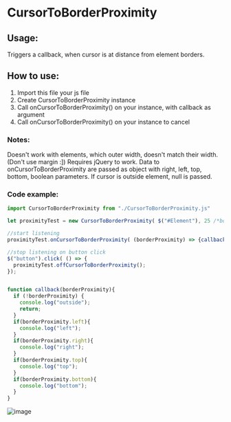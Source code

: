 # CursorToBorderProximity
<h2>Usage:</h2>
<p>Triggers a callback, when cursor is at distance from element borders.</p>
<h2>How to use:</h2>
<ol>
  <li>Import this file your js file</li>
  <li>Create CursorToBorderProximity instance</li>
  <li>Call onCursorToBorderProximity() on your instance, with callback as argument</li>
  <li>Call onCursorToBorderProximity() on your instance to cancel</li>
</ol>

<h3>Notes:</h3>
<p>Doesn't work with elements, which outer width, doesn't match their width. (Don't use margin :]) Requires jQuery to work. Data to onCursorToBorderProximity are passed as 
object with right, left, top, bottom, boolean parameters. If cursor is outside element, null is passed. </p>

<h3>Code example:</h3>


```javascript
import CursorToBorderProximity from "./CursorToBorderProximity.js"

let proximityTest = new CursorToBorderProximity( $("#Element"), 25 /*border width*/, 50 /*interval lenght in milisec*/ )

//start listening
proximityTest.onCursorToBorderProximity( (borderProximity) => {callback(borderProximity)});

//stop listening on button click
$("button").click( () => {
  proximityTest.offCursorToBorderProximity();
});


function callback(borderProximity){
  if (!borderProximity) {
    console.log("outside");
    return;
  }
  if(borderProximity.left){
    console.log("left");
  }
  if(borderProximity.right){
    console.log("right");
  }
  if(borderProximity.top){
    console.log("top");
  }
  if(borderProximity.bottom){
    console.log("bottom");
  }
}


```

![image](https://user-images.githubusercontent.com/59472129/116820094-7c4de300-ab73-11eb-93e5-563477bfcbc4.png)





